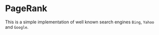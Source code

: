 # PageRank

This is a simple implementation of well known search engines ```Bing```, ```Yahoo``` and ```Google```. 